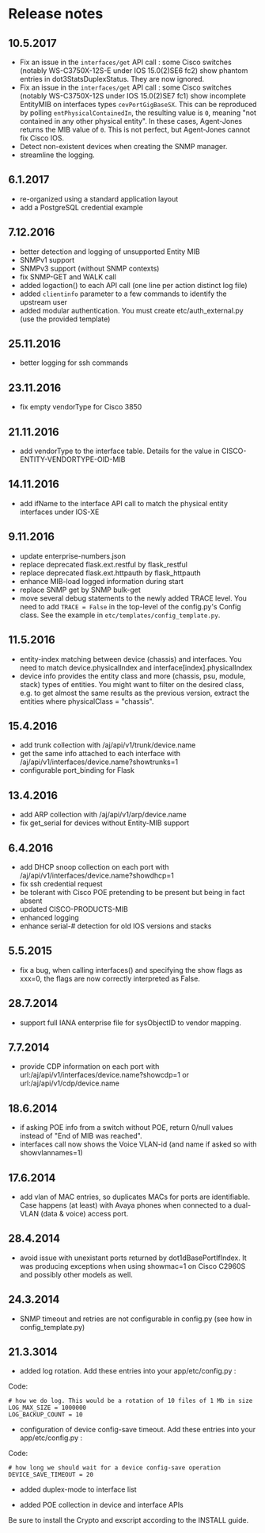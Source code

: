 Release notes
=============

10.5.2017
--------

- Fix an issue in the `interfaces/get` API call : some Cisco switches (notably WS-C3750X-12S-E under IOS 15.0(2)SE6 fc2) show phantom entries in dot3StatsDuplexStatus. They are now ignored.
- Fix an issue in the `interfaces/get` API call : some Cisco switches (notably WS-C3750X-12S under IOS 15.0(2)SE7 fc1) show incomplete EntityMIB on interfaces types `cevPortGigBaseSX`. This can be reproduced by polling `entPhysicalContainedIn`, the resulting value is `0`, meaning "not contained in any other physical entity". In these cases, Agent-Jones returns the MIB value of `0`. This is not perfect, but Agent-Jones cannot fix Cisco IOS.
- Detect non-existent devices when creating the SNMP manager.
- streamline the logging.


6.1.2017
--------

- re-organized using a standard application layout
- add a PostgreSQL credential example

7.12.2016
----------

- better detection and logging of unsupported Entity MIB
- SNMPv1 support
- SNMPv3 support (without SNMP contexts)
- fix SNMP-GET and WALK call
- added  logaction() to each API call (one line per action distinct log file)
- added `clientinfo` parameter to a few commands to identify the upstream user
- added modular authentication. You must create etc/auth_external.py (use the provided template)

25.11.2016
----------

- better logging for ssh commands

23.11.2016
----------

- fix empty vendorType for Cisco 3850

21.11.2016
----------

- add vendorType to the interface table. Details for the value in CISCO-ENTITY-VENDORTYPE-OID-MIB

14.11.2016
----------

- add ifName to the interface API call to match the physical entity interfaces under IOS-XE

9.11.2016
---------

- update enterprise-numbers.json
- replace deprecated flask.ext.restful by flask_restful
- replace deprecated flask.ext.httpauth by flask_httpauth
- enhance MIB-load logged information during start
- replace SNMP get by SNMP bulk-get
- move several debug statements to the newly added TRACE level. You need to add `TRACE = False` in the top-level of the config.py's Config class. See the example in `etc/templates/config_template.py`.

11.5.2016
---------

- entity-index matching between device (chassis) and interfaces. You need to match device.physicalIndex and interface[index].physicalIndex
- device info provides the entity class and more (chassis, psu, module, stack) types of entities. You might want to filter on the desired class, e.g. to get almost the same results as the previous version, extract the entities where physicalClass = "chassis".


15.4.2016
---------

- add trunk collection with /aj/api/v1/trunk/device.name
- get the same info attached to each interface with /aj/api/v1/interfaces/device.name?showtrunks=1
- configurable port_binding for Flask


13.4.2016
---------

- add ARP collection with /aj/api/v1/arp/device.name
- fix get_serial for devices without Entity-MIB support


6.4.2016
---------

- add DHCP snoop collection on each port with /aj/api/v1/interfaces/device.name?showdhcp=1
- fix ssh credential request
- be tolerant with Cisco POE pretending to be present but being in fact absent
- updated CISCO-PRODUCTS-MIB
- enhanced logging
- enhance serial-# detection for old IOS versions and stacks


5.5.2015
--------

- fix a bug, when calling interfaces() and specifying the show flags as xxx=0, the flags are now correctly interpreted as False.


28.7.2014
---------

- support full IANA enterprise file for sysObjectID to vendor mapping.


7.7.2014
--------

- provide CDP information on each port with url:/aj/api/v1/interfaces/device.name?showcdp=1 or url:/aj/api/v1/cdp/device.name


18.6.2014
---------

- if asking POE info from a switch without POE, return 0/null values instead of "End of MIB was reached".
- interfaces call now shows the Voice VLAN-id (and name if asked so with showvlannames=1)


17.6.2014
---------

- add vlan of MAC entries, so duplicates MACs for ports are identifiable. Case happens (at least) with Avaya phones when connected to a dual-VLAN (data & voice) access port.


28.4.2014
---------

- avoid issue with unexistant ports returned by dot1dBasePortIfIndex. It was producing exceptions when using showmac=1 on Cisco C2960S and possibly other models as well.


24.3.2014
---------

- SNMP timeout and retries are not configurable in config.py (see how in config_template.py)



21.3.3014
---------

- added log rotation. Add these entries into your app/etc/config.py :

Code:

    # how we do log. This would be a rotation of 10 files of 1 Mb in size
    LOG_MAX_SIZE = 1000000
    LOG_BACKUP_COUNT = 10

- configuration of device config-save timeout. Add these entries into your app/etc/config.py :

Code:

    # how long we should wait for a device config-save operation
    DEVICE_SAVE_TIMEOUT = 20

- added duplex-mode to interface list

- added POE collection in device and interface APIs

Be sure to install the Crypto and exscript according to the INSTALL guide.
